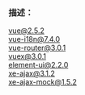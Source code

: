 ### 描述：
vue@2.5.2<br/>
vue-i18n@7.4.0<br/>
vue-router@3.0.1<br/>
vuex@3.0.1<br/>
element-ui@2.2.0<br/>
xe-ajax@3.1.2<br/>
xe-ajax-mock@1.5.2